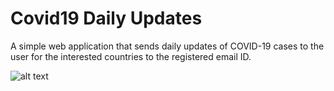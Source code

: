 # Covid19 Daily Updates

A simple web application that sends daily updates of COVID-19 cases to the user for the interested countries to the registered email ID.

![alt text](https://res.cloudinary.com/practicaldev/image/fetch/s--i_sb3chq--/c_imagga_scale,f_auto,fl_progressive,h_900,q_auto,w_1600/https://thepracticaldev.s3.amazonaws.com/i/fk0849hvg2rt13bpqhjy.jpg)
